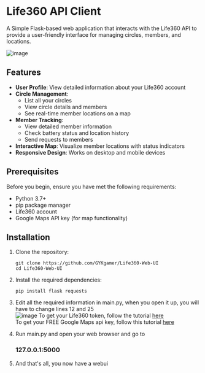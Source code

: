 # Life360 API Client

A Simple Flask-based web application that interacts with the Life360 API to provide a user-friendly interface for managing circles, members, and locations.

![image](https://github.com/user-attachments/assets/d06dec4b-e377-473b-9ef6-73b9cd5fe79c)

## Features

- **User Profile**: View detailed information about your Life360 account
- **Circle Management**: 
  - List all your circles
  - View circle details and members
  - See real-time member locations on a map
- **Member Tracking**:
  - View detailed member information
  - Check battery status and location history
  - Send requests to members
- **Interactive Map**: Visualize member locations with status indicators
- **Responsive Design**: Works on desktop and mobile devices

## Prerequisites

Before you begin, ensure you have met the following requirements:

- Python 3.7+
- pip package manager
- Life360 account
- Google Maps API key (for map functionality)

## Installation

1. Clone the repository:
   ```
   git clone https://github.com/GYKgamer/Life360-Web-UI
   cd Life360-Web-UI
  2. Install the required dependencies:
     ```
     pip install flask requests
     ```
  3. Edit all the required information in main.py, when you open it up, you will have to change lines 12 and 25<br />
  ![image](https://github.com/user-attachments/assets/b93b30e1-c78d-466e-81d1-ce76954ff2a2)
     To get your Life360 token, follow the tutorial [here](https://github.com/pnbruckner/ha-life360?tab=readme-ov-file#access-type--token)<br />
     To get your FREE Google Maps api key, follow this tutorial [here](https://developers.google.com/maps/documentation/javascript/get-api-key)

4. Run main.py and open your web browser and go to <h3> 127.0.0.1:5000 </h3>

5. And that's all, you now have a webui
